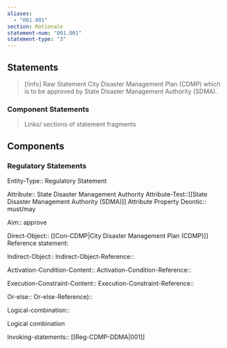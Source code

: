 ```yaml
---
aliases:
  - "001.001"
section: Rationale
statement-num: "001.001"
statement-type: "3"
---
```


## Statements 
> [!info] Raw Statement
> City Disaster Management Plan (CDMP) which is to be approved by State Disaster Management Authority (SDMA).


### Component Statements
> Links/ sections of statement fragments 
## Components
### Regulatory Statements

Entity-Type:: Regulatory Statement

Attribute:: State Disaster Management Authority 
Attribute-Test::[[State Disaster Management Authority (SDMA)]]
	Attribute Property
Deontic:: must/may

Aim:: approve

Direct-Object:: [[Con-CDMP|City Disaster Management Plan (CDMP)]]
	Reference statement:

Indirect-Object::
Indirect-Object-Reference::

Activation-Condition-Content::
Activation-Condition-Reference::

Execution-Constraint-Content::
Execution-Constraint-Reference::

Or-else::
Or-else-Reference)::

Logical-combination::

Logical combination 

Invoking-statements:: [[Reg-CDMP-DDMA|001]]
